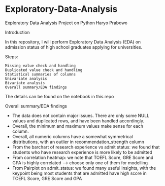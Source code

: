 # Exploratory-Data-Analysis
Exploratory Data Analysis Project on Python
Haryo Prabowo

Introduction

In this repository, I will perform Exploratory Data Analysis (EDA) on admission status of high school graduates applying for universities.

Steps:

    Missing value check and handling
    Duplicated value check and handling
    Statistical summaries of columns
    Univariate analysis
    Bivariate analysis
    Overall summary/EDA findings

The details can be found on the notebook in this repo

Overall summary/EDA findings

- The data does not contain major issues. There are only some NULL values and duplicated rows, and have been handled accordingly.
- Overall, the minimum and maximum values make sense for each column.
- Overall, all numeric columns have a somewhat symmetrical distributions, with an outlier in recommendation_strength column
- From the barchart of research experience vs admit status: we found that students who have research experience is more likely to be admitted
- From correlation heatmap: we note that TOEFL Score, GRE Score and GPA is highly correlated --> choose only one of them for modelling
- From Pairplot on admit_status: we found many useful insights, with the keypoint being most students that are admitted have high score in TOEFL Score, GRE Score and GPA

